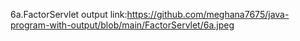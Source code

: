 6a.FactorServlet output link:https://github.com/meghana7675/java-program-with-output/blob/main/FactorServlet/6a.jpeg
